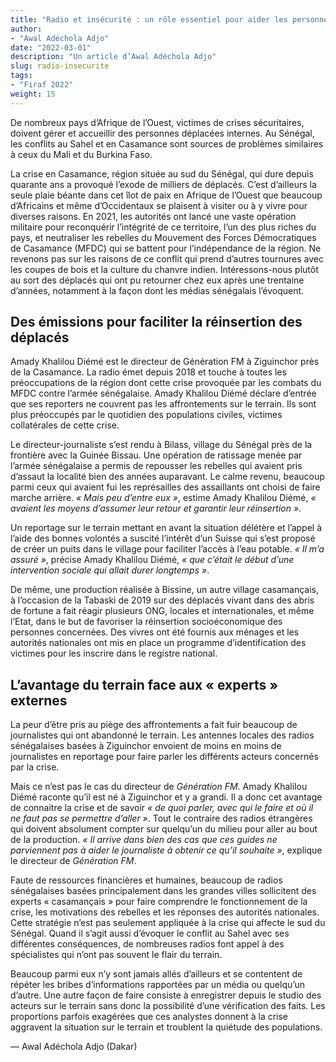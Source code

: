 ```yaml
---
title: "Radio et insécurité : un rôle essentiel pour aider les personnes déplacées au Sénégal"
author:
- "Awal Adéchola Adjo"
date: "2022-03-01"
description: "Un article d’Awal Adéchola Adjo"
slug: radio-insecurite
tags:
- "Firaf 2022"
weight: 15
---
```


De nombreux pays d’Afrique de l’Ouest, victimes de crises sécuritaires, doivent gérer et accueillir des personnes déplacées internes. Au Sénégal, les conflits au Sahel et en Casamance sont sources de problèmes similaires à ceux du Mali et du Burkina Faso.

La crise en Casamance, région située au sud du Sénégal, qui dure depuis quarante ans a provoqué l’exode de milliers de déplacés. C’est d’ailleurs la seule plaie béante dans cet îlot de paix en Afrique de l’Ouest que beaucoup d’Africains et même d’Occidentaux se plaisent à visiter ou à y vivre pour diverses raisons. En 2021, les autorités ont lancé une vaste opération militaire pour reconquérir l’intégrité de ce territoire, l’un des plus riches du pays, et neutraliser les rebelles du Mouvement des Forces Démocratiques de Casamance (MFDC) qui se battent pour l’indépendance de la région. Ne revenons pas sur les raisons de ce conflit qui prend d’autres tournures avec les coupes de bois et la culture du chanvre indien. Intéressons-nous plutôt au sort des déplacés qui ont pu retourner chez eux après une trentaine d’années, notamment à la façon dont les médias sénégalais l’évoquent. 

## Des émissions pour faciliter la réinsertion des déplacés

Amady Khalilou Diémé est le directeur de Génération FM à Ziguinchor près de la Casamance. La radio émet depuis 2018 et touche à toutes les préoccupations de la région dont cette crise provoquée par les combats du MFDC contre l’armée sénégalaise. Amady Khalilou Diémé déclare d’entrée que ses reporters ne couvrent pas les affrontements sur le terrain. Ils sont plus préoccupés par le quotidien des populations civiles, victimes collatérales de cette crise.

Le directeur-journaliste s’est rendu à Bilass, village du Sénégal près de la frontière avec la Guinée Bissau. Une opération de ratissage menée par l’armée sénégalaise a permis de repousser les rebelles qui avaient pris d’assaut la localité bien des années auparavant. Le calme revenu, beaucoup parmi ceux qui avaient fui les représailles des assaillants ont choisi de faire marche arrière. *« Mais peu d’entre eux »*, estime Amady Khalilou Diémé, *« avaient les moyens d’assumer leur retour et garantir leur réinsertion »*.

Un reportage sur le terrain mettant en avant la situation délétère et l’appel à l’aide des bonnes volontés a suscité l’intérêt d’un Suisse qui s’est proposé de créer un puits dans le village pour faciliter l’accès à l’eau potable. *« Il m’a assuré »*, précise Amady Khalilou Diémé, *« que c’était le début d’une intervention sociale qui allait durer longtemps »*. 

De même, une production réalisée à Bissine, un autre village casamançais, à l’occasion de la Tabaski de 2019 sur des déplacés vivant dans des abris de fortune a fait réagir plusieurs ONG, locales et internationales, et même l’Etat, dans le but de favoriser la réinsertion socioéconomique des personnes concernées. Des vivres ont été fournis aux ménages et les autorités nationales ont mis en place un programme d’identification des victimes pour les inscrire dans le registre national. 

## L’avantage du terrain face aux « experts » externes

La peur d’être pris au piège des affrontements a fait fuir beaucoup de journalistes qui ont abandonné le terrain. Les antennes locales des radios sénégalaises basées à Ziguinchor envoient de moins en moins de journalistes en reportage pour faire parler les différents acteurs concernés par la crise. 

Mais ce n’est pas le cas du directeur de *Génération FM*. Amady Khalilou Diémé raconte qu’il est né à Ziguinchor et y a grandi. Il a donc cet avantage de connaitre la crise et de savoir *« de quoi parler, avec qui le faire et où il ne faut pas se permettre d’aller »*. Tout le contraire des radios étrangères qui doivent absolument compter sur quelqu’un du milieu pour aller au bout de la production. *« Il arrive dans bien des cas que ces guides ne parviennent pas à aider le journaliste à obtenir ce qu’il souhaite »*, explique le directeur de *Génération FM*.

Faute de ressources financières et humaines, beaucoup de radios sénégalaises basées principalement dans les grandes villes sollicitent des experts « casamançais » pour faire comprendre le fonctionnement de la crise, les motivations des rebelles et les réponses des autorités nationales. Cette stratégie n’est pas seulement appliquée à la crise qui affecte le sud du Sénégal. Quand il s’agit aussi d’évoquer le conflit au Sahel avec ses différentes conséquences, de nombreuses radios font appel à des spécialistes qui n’ont pas souvent le flair du terrain.

Beaucoup parmi eux n’y sont jamais allés d’ailleurs et se contentent de répéter les bribes d’informations rapportées par un média ou quelqu’un d’autre. Une autre façon de faire consiste à enregistrer depuis le studio des acteurs sur le terrain sans donc la possibilité d’une vérification des faits. Les proportions parfois exagérées que ces analystes donnent à la crise aggravent la situation sur le terrain et troublent la quiétude des populations.  

— Awal Adéchola Adjo (Dakar)

